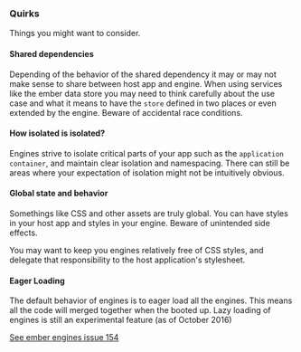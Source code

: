 ### Quirks

Things you might want to consider.

#### Shared dependencies

Depending of the behavior of the shared dependency it may or may not make sense to share between host app and engine. When using services like the ember data store you may need to think carefully about the use case and what it means to have the `store` defined in two places or even extended by the engine. Beware of accidental race conditions.

#### How isolated is isolated?
Engines strive to isolate critical parts of your app such as the `application container`, and maintain clear isolation and namespacing. There can still be areas where your expectation of isolation might not be intuitively obvious.

#### Global state and behavior

Somethings like CSS and other assets are truly global. You can have styles in your host app and styles in your engine. Beware of unintended side effects.

You may want to keep you engines relatively free of CSS styles, and delegate that responsibility to the host application's stylesheet.

#### Eager Loading

The default behavior of engines is to eager load all the engines. This means all the code will merged together when the booted up. Lazy loading of engines is still an experimental feature (as of October 2016)

[See ember engines issue 154](https://github.com/dgeb/ember-engines/issues/154)
